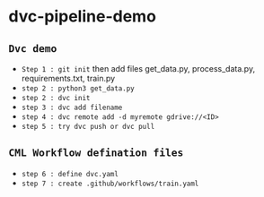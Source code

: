 # dvc-pipeline-demo
## `Dvc demo`
* `Step 1 : git init` then add files get_data.py, process_data.py, requirements.txt, train.py
* `step 2 : python3 get_data.py`
* `step 2 : dvc init`
* `step 3 : dvc add filename`
* `step 4 : dvc remote add -d myremote gdrive://<ID>`
* `step 5 : try dvc push or dvc pull`

## `CML Workflow defination files`
* `step 6 : define dvc.yaml`
* `step 7 : create .github/workflows/train.yaml`

